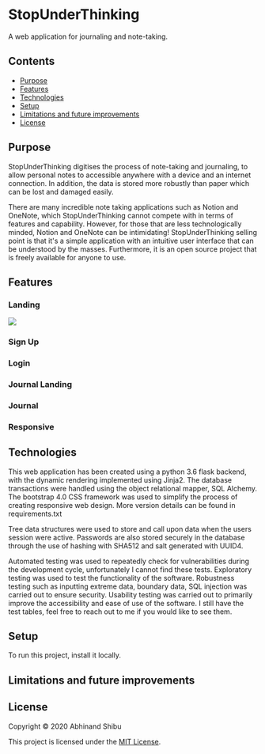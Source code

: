 # StopUnderThinking

A web application for journaling and note-taking.

## Contents
* [Purpose](#purpose)
* [Features](#features)
* [Technologies](#technologies)
* [Setup](#setup)
* [Limitations and future improvements](#limitations-and-future-improvements)
* [License](#license)

## Purpose

StopUnderThinking digitises the process of note-taking and journaling, to allow personal notes to accessible anywhere with a device and an internet connection. In addition, the data is stored more robustly than paper which can be lost and damaged easily.

There are many incredible note taking applications such as Notion and OneNote, which StopUnderThinking cannot compete with in terms of features and capability. However, for those that are less technologically minded, Notion and OneNote can be intimidating! StopUnderThinking selling point is that it's a simple application with an intuitive user interface that can be understood by the masses. Furthermore, it is an open source project that is freely available for anyone to use.

## Features

### Landing
<img src="\"></img>

### Sign Up
### Login
### Journal Landing
### Journal
### Responsive


## Technologies

This web application has been created using a python 3.6 flask backend, with the dynamic rendering implemented using Jinja2. The database transactions were handled using the object relational mapper, SQL Alchemy. The bootstrap 4.0 CSS framework was used to simplify the process of creating responsive web design. More version details can be found in requirements.txt

Tree data structures were used to store and call upon data when the users session were active. Passwords are also stored securely in the database through the use of hashing with SHA512 and salt generated with UUID4. 

Automated testing was used to repeatedly check for vulnerabilities during the development cycle, unfortunately I cannot find these tests. Exploratory testing was used to test the functionality of the software. Robustness testing such as inputting extreme data, boundary data, SQL injection was carried out to ensure security. Usability testing was carried out to primarily improve the accessibility and ease of use of the software. I still have the test tables, feel free to reach out to me if you would like to see them.

## Setup

To run this project, install it locally.

## Limitations and future improvements


## License

Copyright © 2020 Abhinand Shibu

This project is licensed under the [MIT License](License).

